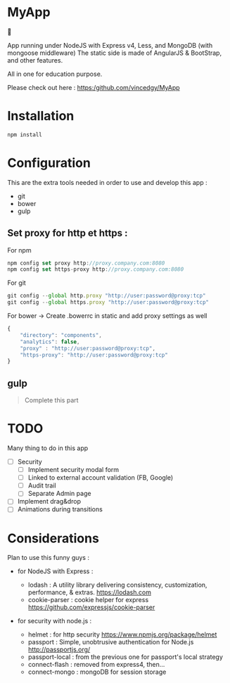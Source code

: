 MyApp
========

:apple:

App running under NodeJS with Express v4, Less, 
and MongoDB (with mongoose middleware)
The static side is made of AngularJS & BootStrap, and other features. 

All in one for education purpose.

Please check out here : <https:/github.com/vincedgy/MyApp>

# Installation

```js
npm install
```

# Configuration

This are the extra tools needed in order to use and develop this app :

- git
- bower
- gulp

## Set proxy for http et https :

For npm
```js
npm config set proxy http://proxy.company.com:8080
npm config set https-proxy http://proxy.company.com:8080
```

For git
```js
git config --global http.proxy "http://user:password@proxy:tcp"
git config --global https.proxy "http://user:password@proxy:tcp"
```

For bower
-> Create .bowerrc in static and add proxy settings as well

```js
{
    "directory": "components",
    "analytics": false,
    "proxy" : "http://user:password@proxy:tcp",
    "https-proxy": "http://user:password@proxy:tcp"
}
```

## gulp

> Complete this part


# TODO

Many thing to do in this app

- [ ] Security 
  - [ ] Implement security modal form
  - [ ] Linked to external account validation (FB, Google)
  - [ ] Audit trail
  - [ ] Separate Admin page
- [ ] Implement drag&drop 
- [ ] Animations during transitions

# Considerations

Plan to use this funny guys :

* for NodeJS with Express :
  * lodash : A utility library delivering consistency, customization, performance, & extras. <https://lodash.com>
  * cookie-parser : cookie helper for express <https://github.com/expressjs/cookie-parser>

* for security with node.js : 
  * helmet : for http security <https://www.npmjs.org/package/helmet>
  * passport : Simple, unobtrusive authentication for Node.js <http://passportjs.org/>
  * passport-local : from the previous one for passport's local strategy
  * connect-flash : removed from express4, then...
  * connect-mongo : mongoDB for session storage
